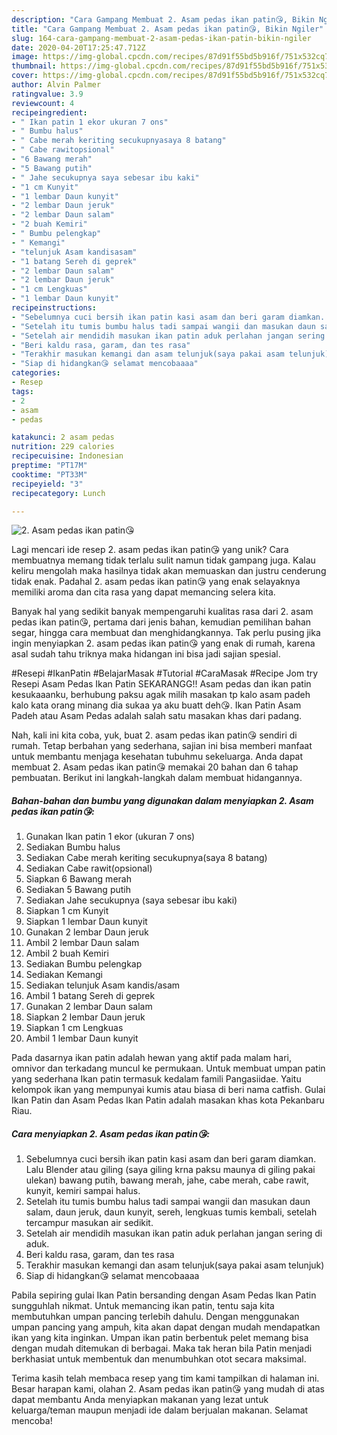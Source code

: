 ```yaml
---
description: "Cara Gampang Membuat 2. Asam pedas ikan patin😘, Bikin Ngiler"
title: "Cara Gampang Membuat 2. Asam pedas ikan patin😘, Bikin Ngiler"
slug: 164-cara-gampang-membuat-2-asam-pedas-ikan-patin-bikin-ngiler
date: 2020-04-20T17:25:47.712Z
image: https://img-global.cpcdn.com/recipes/87d91f55bd5b916f/751x532cq70/2-asam-pedas-ikan-patin😘-foto-resep-utama.jpg
thumbnail: https://img-global.cpcdn.com/recipes/87d91f55bd5b916f/751x532cq70/2-asam-pedas-ikan-patin😘-foto-resep-utama.jpg
cover: https://img-global.cpcdn.com/recipes/87d91f55bd5b916f/751x532cq70/2-asam-pedas-ikan-patin😘-foto-resep-utama.jpg
author: Alvin Palmer
ratingvalue: 3.9
reviewcount: 4
recipeingredient:
- " Ikan patin 1 ekor ukuran 7 ons"
- " Bumbu halus"
- " Cabe merah keriting secukupnyasaya 8 batang"
- " Cabe rawitopsional"
- "6 Bawang merah"
- "5 Bawang putih"
- " Jahe secukupnya saya sebesar ibu kaki"
- "1 cm Kunyit"
- "1 lembar Daun kunyit"
- "2 lembar Daun jeruk"
- "2 lembar Daun salam"
- "2 buah Kemiri"
- " Bumbu pelengkap"
- " Kemangi"
- "telunjuk Asam kandisasam"
- "1 batang Sereh di geprek"
- "2 lembar Daun salam"
- "2 lembar Daun jeruk"
- "1 cm Lengkuas"
- "1 lembar Daun kunyit"
recipeinstructions:
- "Sebelumnya cuci bersih ikan patin kasi asam dan beri garam diamkan. Lalu Blender atau giling (saya giling krna paksu maunya di giling pakai ulekan) bawang putih, bawang merah, jahe, cabe merah, cabe rawit, kunyit, kemiri sampai halus."
- "Setelah itu tumis bumbu halus tadi sampai wangii dan masukan daun salam, daun jeruk, daun kunyit, sereh, lengkuas tumis kembali, setelah tercampur masukan air sedikit."
- "Setelah air mendidih masukan ikan patin aduk perlahan jangan sering di aduk."
- "Beri kaldu rasa, garam, dan tes rasa"
- "Terakhir masukan kemangi dan asam telunjuk(saya pakai asam telunjuk)"
- "Siap di hidangkan😘 selamat mencobaaaa"
categories:
- Resep
tags:
- 2
- asam
- pedas

katakunci: 2 asam pedas 
nutrition: 229 calories
recipecuisine: Indonesian
preptime: "PT17M"
cooktime: "PT33M"
recipeyield: "3"
recipecategory: Lunch

---
```



![2. Asam pedas ikan patin😘](https://img-global.cpcdn.com/recipes/87d91f55bd5b916f/751x532cq70/2-asam-pedas-ikan-patin😘-foto-resep-utama.jpg)

Lagi mencari ide resep 2. asam pedas ikan patin😘 yang unik? Cara membuatnya memang tidak terlalu sulit namun tidak gampang juga. Kalau keliru mengolah maka hasilnya tidak akan memuaskan dan justru cenderung tidak enak. Padahal 2. asam pedas ikan patin😘 yang enak selayaknya memiliki aroma dan cita rasa yang dapat memancing selera kita.

Banyak hal yang sedikit banyak mempengaruhi kualitas rasa dari 2. asam pedas ikan patin😘, pertama dari jenis bahan, kemudian pemilihan bahan segar, hingga cara membuat dan menghidangkannya. Tak perlu pusing jika ingin menyiapkan 2. asam pedas ikan patin😘 yang enak di rumah, karena asal sudah tahu triknya maka hidangan ini bisa jadi sajian spesial.

#Resepi #IkanPatin #BelajarMasak #Tutorial #CaraMasak #Recipe Jom try Resepi Asam Pedas Ikan Patin SEKARANGG!! Asam pedas dan ikan patin kesukaaanku, berhubung paksu agak milih masakan tp kalo asam padeh kalo kata orang minang dia sukaa ya aku buatt deh😘. Ikan Patin Asam Padeh atau Asam Pedas adalah salah satu masakan khas dari padang.


Nah, kali ini kita coba, yuk, buat 2. asam pedas ikan patin😘 sendiri di rumah. Tetap berbahan yang sederhana, sajian ini bisa memberi manfaat untuk membantu menjaga kesehatan tubuhmu sekeluarga. Anda dapat membuat 2. Asam pedas ikan patin😘 memakai 20 bahan dan 6 tahap pembuatan. Berikut ini langkah-langkah dalam membuat hidangannya.

<!--inarticleads1-->

##### Bahan-bahan dan bumbu yang digunakan dalam menyiapkan 2. Asam pedas ikan patin😘:

1. Gunakan  Ikan patin 1 ekor (ukuran 7 ons)
1. Sediakan  Bumbu halus
1. Sediakan  Cabe merah keriting secukupnya(saya 8 batang)
1. Sediakan  Cabe rawit(opsional)
1. Siapkan 6 Bawang merah
1. Sediakan 5 Bawang putih
1. Sediakan  Jahe secukupnya (saya sebesar ibu kaki)
1. Siapkan 1 cm Kunyit
1. Siapkan 1 lembar Daun kunyit
1. Gunakan 2 lembar Daun jeruk
1. Ambil 2 lembar Daun salam
1. Ambil 2 buah Kemiri
1. Sediakan  Bumbu pelengkap
1. Sediakan  Kemangi
1. Sediakan telunjuk Asam kandis/asam
1. Ambil 1 batang Sereh di geprek
1. Gunakan 2 lembar Daun salam
1. Siapkan 2 lembar Daun jeruk
1. Siapkan 1 cm Lengkuas
1. Ambil 1 lembar Daun kunyit


Pada dasarnya ikan patin adalah hewan yang aktif pada malam hari, omnivor dan terkadang muncul ke permukaan. Untuk membuat umpan patin yang sederhana Ikan patin termasuk kedalam famili Pangasiidae. Yaitu kelompok ikan yang mempunyai kumis atau biasa di beri nama catfish. Gulai Ikan Patin dan Asam Pedas Ikan Patin adalah masakan khas kota Pekanbaru Riau. 

<!--inarticleads2-->

##### Cara menyiapkan 2. Asam pedas ikan patin😘:

1. Sebelumnya cuci bersih ikan patin kasi asam dan beri garam diamkan. Lalu Blender atau giling (saya giling krna paksu maunya di giling pakai ulekan) bawang putih, bawang merah, jahe, cabe merah, cabe rawit, kunyit, kemiri sampai halus.
1. Setelah itu tumis bumbu halus tadi sampai wangii dan masukan daun salam, daun jeruk, daun kunyit, sereh, lengkuas tumis kembali, setelah tercampur masukan air sedikit.
1. Setelah air mendidih masukan ikan patin aduk perlahan jangan sering di aduk.
1. Beri kaldu rasa, garam, dan tes rasa
1. Terakhir masukan kemangi dan asam telunjuk(saya pakai asam telunjuk)
1. Siap di hidangkan😘 selamat mencobaaaa


Pabila sepiring gulai Ikan Patin bersanding dengan Asam Pedas Ikan Patin sungguhlah nikmat. Untuk memancing ikan patin, tentu saja kita membutuhkan umpan pancing terlebih dahulu. Dengan menggunakan umpan pancing yang ampuh, kita akan dapat dengan mudah mendapatkan ikan yang kita inginkan. Umpan ikan patin berbentuk pelet memang bisa dengan mudah ditemukan di berbagai. Maka tak heran bila Patin menjadi berkhasiat untuk membentuk dan menumbuhkan otot secara maksimal. 

Terima kasih telah membaca resep yang tim kami tampilkan di halaman ini. Besar harapan kami, olahan 2. Asam pedas ikan patin😘 yang mudah di atas dapat membantu Anda menyiapkan makanan yang lezat untuk keluarga/teman maupun menjadi ide dalam berjualan makanan. Selamat mencoba!
